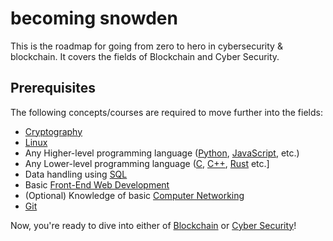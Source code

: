 # becoming snowden
This is the roadmap for going from zero to hero in cybersecurity & blockchain. It covers the fields of Blockchain and Cyber Security.

## Prerequisites
The following concepts/courses are required to move further into the fields:
* [Cryptography](https://www.coursera.org/learn/crypto)
* [Linux](https://www.edx.org/course/introduction-to-linux)
* Any Higher-level programming language ([Python](https://docs.python.org/3/tutorial/), [JavaScript](https://learn.freecodecamp.org/javascript-algorithms-and-data-structures/basic-javascript), etc.)
* Any Lower-level programming language ([C](https://www.learn-c.org/), [C++](https://www.learncpp.com/), [Rust](https://doc.rust-lang.org/book/) etc.]
* Data handling using [SQL](https://sqlbolt.com)
* Basic [Front-End Web Development](https://learn.freecodecamp.org/)
* (Optional) Knowledge of basic [Computer Networking](https://www.geeksforgeeks.org/computer-network-tutorials/)
* [Git](https://readwrite.com/2013/09/30/understanding-github-a-journey-for-beginners-part-1/)

Now, you're ready to dive into either of [Blockchain](Blockchain.md) or [Cyber Security](CyberSec.md)!
